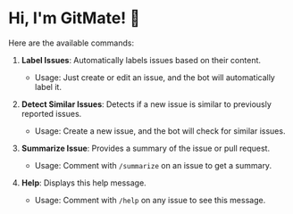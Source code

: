 # Hi, I'm GitMate! 🚀

Here are the available commands:

1. **Label Issues**: Automatically labels issues based on their content.
    - Usage: Just create or edit an issue, and the bot will automatically label it.

2. **Detect Similar Issues**: Detects if a new issue is similar to previously reported issues.
    - Usage: Create a new issue, and the bot will check for similar issues.

3. **Summarize Issue**: Provides a summary of the issue or pull request.
    - Usage: Comment with `/summarize` on an issue to get a summary.

4. **Help**: Displays this help message.
    - Usage: Comment with `/help` on any issue to see this message.
